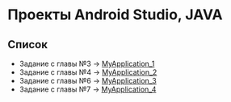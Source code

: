 # Проекты Android Studio, JAVA

## Список
* Задание с главы №3 -> [MyApplication_1](https://github.com/User-Student-A/MobileProjects/tree/main/MyApplication_1)
* Задание с главы №4 -> [MyApplication_2](https://github.com/User-Student-A/MobileProjects/tree/main/MyApplication_2)
* Задание с главы №6 -> [MyApplication_3](https://github.com/User-Student-A/MobileProjects/tree/main/MyApplication_3)
* Задание с главы №7 -> [MyApplication_4](https://github.com/User-Student-A/MobileProjects/tree/main/MyApplication_4)
